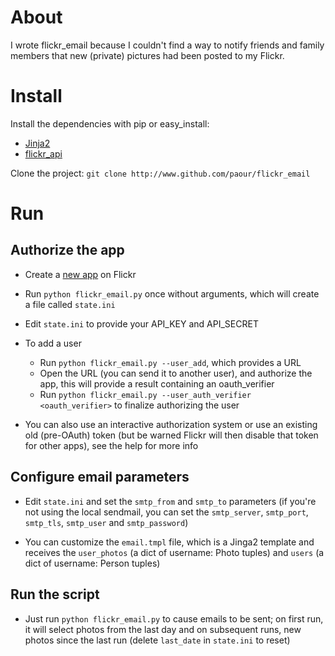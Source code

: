 # About

I wrote flickr_email because I couldn't find a way to notify friends and family members that new (private) pictures had been posted to my Flickr.

# Install

Install the dependencies with pip or easy_install:

- [Jinja2](http://jinja.pocoo.org/docs/dev/)
- [flickr_api](https://github.com/alexis-mignon/python-flickr-api/)

Clone the project: `git clone http://www.github.com/paour/flickr_email`

# Run

## Authorize the app

- Create a [new app](https://www.flickr.com/services/apps/create/) on Flickr

- Run `python flickr_email.py` once without arguments, which will create a file called `state.ini`

- Edit `state.ini` to provide your API_KEY and API_SECRET

- To add a user
	- Run `python flickr_email.py --user_add`, which provides a URL
	- Open the URL (you can send it to another user), and authorize the app, this will provide a result containing an oauth_verifier
	- Run `python flickr_email.py --user_auth_verifier <oauth_verifier>` to finalize authorizing the user

- You can also use an interactive authorization system or use an existing old (pre-OAuth) token (but be warned Flickr will then disable that token for other apps), see the help for more info

## Configure email parameters

- Edit `state.ini` and set the `smtp_from` and `smtp_to` parameters (if you're not using the local sendmail, you can set the `smtp_server`, `smtp_port`, `smtp_tls`, `smtp_user` and `smtp_password`)

- You can customize the `email.tmpl` file, which is a Jinga2 template and receives the `user_photos` (a dict of username: Photo tuples) and `users` (a dict of username: Person tuples)

## Run the script

- Just run `python flickr_email.py` to cause emails to be sent; on first run, it will select photos from the last day and on subsequent runs, new photos since the last run (delete `last_date` in `state.ini` to reset)